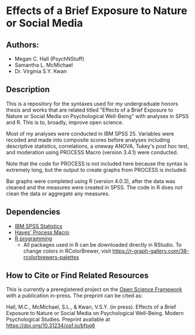 # Effects of a Brief Exposure to Nature or Social Media

## Authors:
- Megan C. Hall (PsychNStuff)
- Samantha L. McMichael
- Dr. Virginia S.Y. Kwan

## Description

This is a repository for the syntaxes used for my undergraduate honors thesis and works that are related titled "Effects of a Brief Exposure to Nature or Social Media on Psychological Well-Being" with analyses in SPSS and R. This is to, broadly, improve open science.

Most of my analyses were conducted in IBM SPSS 25. Variables were recoded and made into composite scores before analyses including descriptive statistics, correlations, a oneway ANOVA, Tukey's post hoc test, and moderation using PROCESS Macro (version 3.4.1) were conducted.

Note that the code for PROCESS is not included here because the syntax is extremely long, but the output to create graphs from PROCESS is included.

Bar graphs were completed using R (version 4.0.3), after the data was cleaned and the measures were created in SPSS. The code in R does not clean the data or aggregate any measures.

## Dependencies
- [IBM SPSS Statistics](https://www.ibm.com/analytics/spss-statistics-software)
- [Hayes' Process Macro](https://www.processmacro.org/download.html)
- [R programming](https://www.r-project.org/)
  - All packages used in R can be downloaded directly in RStudio. To change colors in RColorBrewer, visit https://r-graph-gallery.com/38-rcolorbrewers-palettes

## How to Cite or Find Related Resources

This is currently a preregistered project on the [Open Science Framework](https://osf.io/r68aj/) with a publication in-press. The preprint can be cited as:

Hall, M.C., McMichael, S.L., & Kwan, V.S.Y. (in press). Effects of a Brief Exposure to Nature or Social Media on Psychological Well-Being. Modern Psychological Studies. Preprint available at https://doi.org/10.31234/osf.io/bfpq6
